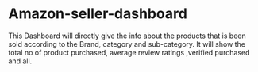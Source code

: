# Amazon-seller-dashboard
This Dashboard will directly give the info about the products that is been sold according to the Brand, category and sub-category. It will show the total no of product purchased, average review ratings ,verified purchased and all.
